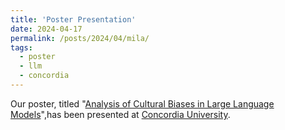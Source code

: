 ```yaml
---
title: 'Poster Presentation'
date: 2024-04-17
permalink: /posts/2024/04/mila/
tags:
  - poster
  - llm
  - concordia
---
```


Our poster, titled "[Analysis of Cultural Biases in Large Language Models](https://omid-reza.github.io/files/2024-11-29-Poster-Concordia.pdf)",has been presented at [Concordia University](https://www.concordia.ca/).